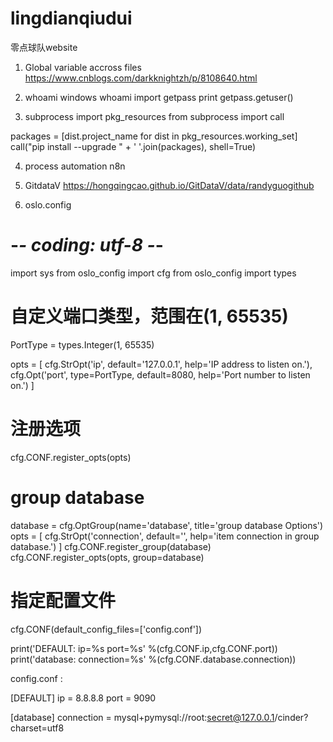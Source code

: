 # lingdianqiudui
零点球队website
1. Global variable accross files
https://www.cnblogs.com/darkknightzh/p/8108640.html

2. whoami
windows whoami
import getpass
print getpass.getuser()

3. subprocess
import pkg_resources
from subprocess import call

packages = [dist.project_name for dist in pkg_resources.working_set]
call("pip install --upgrade " + ' '.join(packages), shell=True)

4. process automation
n8n

5. GitdataV
https://hongqingcao.github.io/GitDataV/data/randyguogithub

6. oslo.config

# -*- coding: utf-8 -*-

import sys
from oslo_config import cfg
from oslo_config import types

# 自定义端口类型，范围在(1, 65535)
PortType = types.Integer(1, 65535)

opts = [
    cfg.StrOpt('ip',
               default='127.0.0.1',
               help='IP address to listen on.'),
    cfg.Opt('port',
            type=PortType,
            default=8080,
            help='Port number to listen on.')
]

# 注册选项
cfg.CONF.register_opts(opts)

# group database
database = cfg.OptGroup(name='database',
                      title='group database Options')
opts = [
    cfg.StrOpt('connection',
               default='',
               help='item connection in group database.')
]
cfg.CONF.register_group(database)
cfg.CONF.register_opts(opts, group=database)

# 指定配置文件
cfg.CONF(default_config_files=['config.conf'])

print('DEFAULT: ip=%s  port=%s' %(cfg.CONF.ip,cfg.CONF.port))
print('database: connection=%s' %(cfg.CONF.database.connection))


config.conf :

[DEFAULT]
ip = 8.8.8.8
port = 9090

[database]
connection = mysql+pymysql://root:secret@127.0.0.1/cinder?charset=utf8


